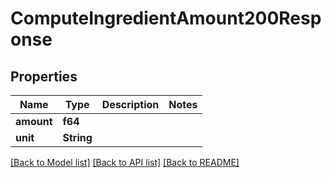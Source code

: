 # ComputeIngredientAmount200Response

## Properties

Name | Type | Description | Notes
------------ | ------------- | ------------- | -------------
**amount** | **f64** |  | 
**unit** | **String** |  | 

[[Back to Model list]](../README.md#documentation-for-models) [[Back to API list]](../README.md#documentation-for-api-endpoints) [[Back to README]](../README.md)



